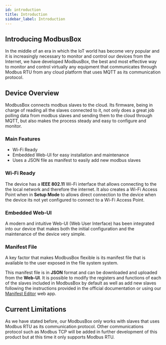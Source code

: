 ```yaml
---
id: introduction
title: Introduction
sidebar_label: Introduction
---
```




## Introducing ModbusBox

In the middle of an era in which the IoT world has become very popular and it is increasingly necessary to monitor and control our devices from the Internet, we have developed ModbusBox, the best and most effective way to monitor and control virtually any equipment that communicates through Modbus RTU from any cloud platform that uses MQTT as its communication protocol.



## Device Overview

ModbusBox connects modbus slaves to the cloud. Its firmware, being in charge of reading all the slaves connected to it, not only does a great job polling data from modbus slaves and sending them to the cloud through MQTT, but also makes the process steady and easy to configure and monitor.

### Main Features

* Wi-Fi Ready
* Embedded Web-UI for easy installation and maintenance
* Uses a JSON file as manifest to easily add new modbus slaves



### Wi-Fi Ready

The device has a **IEEE 802.11** Wi-Fi interface that allows connecting to the the local network and therefore the internet. It also creates a Wi-Fi Access Point when in **Setup Mode** to allows direct connection to the device when the device its not yet configured to connect to a Wi-Fi Access Point. 

### Embedded Web-UI

A modern and intuitive Web-UI (Web User Interface) has been integrated into our device that makes both the initial configuration and the maintenance of the device very simple.

### Manifest File

A key factor that makes ModbusBox flexible is its manifest file that is available to the user exposed in the file system system. 

This manifest file is in **JSON** format and can be downloaded and uploaded from the **Web-UI**. It is possible to modify the registers and functions of each of the slaves included in ModbusBox by default as well as add new slaves following the instructions provided in the official documentation or using our [Manifest Editor](mbox.iotbits.net/manifest-editor) web app. 

## Current Limitations

As we have stated before, our ModbusBox only works with slaves that uses Modbus RTU as its communication protocol. Other communications protocol such as Modbus TCP will be added in further development of this product but at this time it only supports Modbus RTU. 